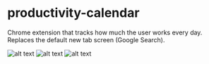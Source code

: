 # productivity-calendar
Chrome extension that tracks how much the user works every day. Replaces the default new tab screen (Google Search).

![alt text](https://github.com/scdivad/productivity-calendar/blob/main/sampleImages/sample1.png)
![alt text](https://github.com/scdivad/productivity-calendar/blob/main/sampleImages/sample2.png)
![alt text](https://github.com/scdivad/productivity-calendar/blob/main/sampleImages/sample3.png)
